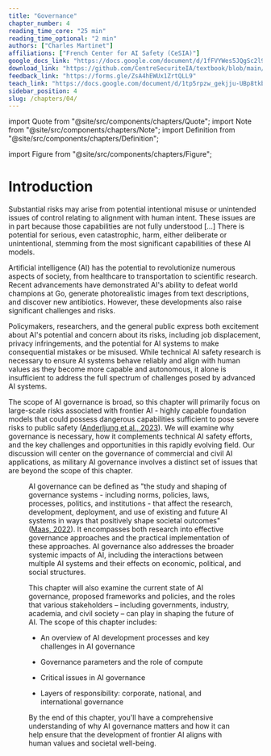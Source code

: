 ```yaml
---
title: "Governance"
chapter_number: 4
reading_time_core: "25 min"
reading_time_optional: "2 min"
authors: ["Charles Martinet"]
affiliations: ["French Center for AI Safety (CeSIA)"]
google_docs_link: "https://docs.google.com/document/d/1fFVYWes5JQgSc2l9cAMQKprCevw2qW0-4MKMQPnpbxw/edit?usp=sharing"
download_link: "https://github.com/CentreSecuriteIA/textbook/blob/main/latex/AI%20Safety%20Atlas%20-%20Governance.pdf"
feedback_link: "https://forms.gle/ZsA4hEWUx1ZrtQLL9"
teach_link: "https://docs.google.com/document/d/1tp5rpzw_gekjju-UBp8tkbbnQOuA2QzsPF_um8Z4IOU/edit?tab=t.0#heading=h.fo57hwsn3del"
sidebar_position: 4
slug: /chapters/04/
---
```

import Quote from "@site/src/components/chapters/Quote";
import Note from "@site/src/components/chapters/Note";
import Definition from "@site/src/components/chapters/Definition";

import Figure from "@site/src/components/chapters/Figure";

# Introduction

<Quote speaker="Bletchley Declaration (Excerpt)" position="Signed by 28 countries, including all AI leaders, and the EU" date="2023" source="">

Substantial risks may arise from potential intentional misuse or unintended issues of control relating to alignment with human intent. These issues are in part because those capabilities are not fully understood [...] There is potential for serious, even catastrophic, harm, either deliberate or unintentional, stemming from the most significant capabilities of these AI models.

</Quote>

Artificial intelligence (AI) has the potential to revolutionize numerous aspects of society, from healthcare to transportation to scientific research. Recent advancements have demonstrated AI's ability to defeat world champions at Go, generate photorealistic images from text descriptions, and discover new antibiotics. However, these developments also raise significant challenges and risks.

Policymakers, researchers, and the general public express both excitement about AI's potential and concern about its risks, including job displacement, privacy infringements, and the potential for AI systems to make consequential mistakes or be misused. While technical AI safety research is necessary to ensure AI systems behave reliably and align with human values as they become more capable and autonomous, it alone is insufficient to address the full spectrum of challenges posed by advanced AI systems.

The scope of AI governance is broad, so this chapter will primarily focus on large-scale risks associated with frontier AI - highly capable foundation models that could possess dangerous capabilities sufficient to pose severe risks to public safety ([Anderljung et al., 2023](https://arxiv.org/abs/2307.03718)). We will examine why governance is necessary, how it complements technical AI safety efforts, and the key challenges and opportunities in this rapidly evolving field. Our discussion will center on the governance of commercial and civil AI applications, as military AI governance involves a distinct set of issues that are beyond the scope of this chapter.

<Figure src="./img/0h6_Image_1.png" alt="Enter image alt description" number="1" label="4.1" caption="Distinguishing AI models according to their level of potential harm and generality. We focus here on frontier AI models ([U.K. government, 2023](https://www.gov.uk/government/publications/frontier-ai-capabilities-and-risks-discussion-paper/frontier-ai-capabilities-and-risks-discussion-paper))" />

AI governance can be defined as "the study and shaping of governance systems - including norms, policies, laws, processes, politics, and institutions - that affect the research, development, deployment, and use of existing and future AI systems in ways that positively shape societal outcomes" ([Maas, 2022](https://ea.greaterwrong.com/posts/Bzezf2zmgBhtCD3Pb/components-of-strategic-clarity-strategic-perspectives-on)). It encompasses both research into effective governance approaches and the practical implementation of these approaches. AI governance also addresses the broader systemic impacts of AI, including the interactions between multiple AI systems and their effects on economic, political, and social structures.

This chapter will also examine the current state of AI governance, proposed frameworks and policies, and the roles that various stakeholders – including governments, industry, academia, and civil society – can play in shaping the future of AI. The scope of this chapter includes:

- An overview of AI development processes and key challenges in AI governance

- Governance parameters and the role of compute

- Critical issues in AI governance

- Layers of responsibility: corporate, national, and international governance

By the end of this chapter, you'll have a comprehensive understanding of why AI governance matters and how it can help ensure that the development of frontier AI aligns with human values and societal well-being.